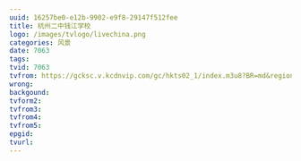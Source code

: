 ```yaml
---
uuid: 16257be0-e12b-9902-e9f8-29147f512fee
title: 杭州二中钱江学校
logo: /images/tvlogo/livechina.png
categories: 风景
date: 7063
tags:
tvid: 7063
tvfrom: https://gcksc.v.kcdnvip.com/gc/hkts02_1/index.m3u8?BR=md&region=shanghai
wrong:
backgound:
tvform2:
tvfrom3:
tvfrom4:
tvfrom5:
epgid:
tvurl:
---
```


